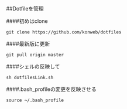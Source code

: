 ##Dotfileを管理

####初めはclone
```
git clone https://github.com/konweb/dotfiles
```

####最新版に更新
```
git pull origin master
```

####シェルの反映して
```
sh dotfilesLink.sh
```

####.bash_profileの変更を反映させる
```
source ~/.bash_profile
```
